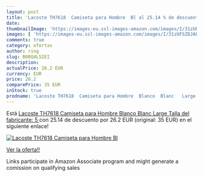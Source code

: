 ```yaml
---
layout: post
title: 'Lacoste TH7618  Camiseta para Hombre  Bl al 25.14 % de descuento'
date: 
thumbnailImage: 'https://images-eu.ssl-images-amazon.com/images/I/31zUFSZDJAL._SL200_.jpg'
images: [ 'https://images-eu.ssl-images-amazon.com/images/I/31zUFSZDJAL._SL200_.jpg' ]
comments: true
category: ofertas
author: ring
slug: B00Q4L52EI
description:
actualPrice: 26.2 EUR
currency: EUR
price: 26.2
comparePrice: 35 EUR
inStock: true
prodname: 'Lacoste TH7618  Camiseta para Hombre  Blanco  Blanc   Large  Talla del fabricante: 5 '
---
```


Está [Lacoste TH7618  Camiseta para Hombre  Blanco  Blanc   Large  Talla del fabricante: 5 ](https://www.amazon.es/dp/B00Q4L52EI/?tag=tolees-21) con 25.14 de descuento por 26.2 EUR (original: 35 EUR) en el siguiente enlace!

[![Lacoste TH7618  Camiseta para Hombre  Bl](https://images-eu.ssl-images-amazon.com/images/I/31zUFSZDJAL._SL200_.jpg)](https://www.amazon.es/dp/B00Q4L52EI/?tag=tolees-21)

[Ver la oferta!!](https://www.amazon.es/dp/B00Q4L52EI/?tag=tolees-21)

Links participate in Amazon Associate program and might generate a comission on qualifying sales


